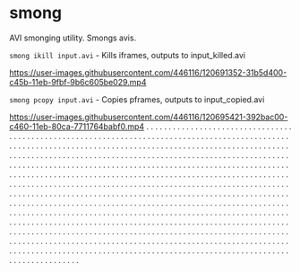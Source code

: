 # smong
AVI smonging utility. Smongs avis.

`smong ikill input.avi` - Kills iframes, outputs to input_killed.avi

https://user-images.githubusercontent.com/446116/120691352-31b5d400-c45b-11eb-9fbf-9b6c605be029.mp4


`smong pcopy input.avi` - Copies pframes, outputs to input_copied.avi

https://user-images.githubusercontent.com/446116/120695421-392bac00-c460-11eb-80ca-7711764babf0.mp4
.
.
.
.
.
.
.
.
.
.
.
.
.
.
.
.
.
.
.
.
.
.
.
.
.
.
.
.
.
.
.
.
.
.
.
.
.
.
.
.
.
.
.
.
.
.
.
.
.
.
.
.
.
.
.
.
.
.
.
.
.
.
.
.
.
.
.
.
.
.
.
.
.
.
.
.
.
.
.
.
.
.
.
.
.
.
.
.
.
.
.
.
.
.
.
.
.
.
.
.
.
.
.
.
.
.
.
.
.
.
.
.
.
.
.
.
.
.
.
.
.
.
.
.
.
.
.
.
.
.
.
.
.
.
.
.
.
.
.
.
.
.
.
.
.
.
.
.
.
.
.
.
.
.
.
.
.
.
.
.
.
.
.
.
.
.
.
.
.
.
.
.
.
.
.
.
.
.
.
.
.
.
.
.
.
.
.
.
.
.
.
.
.
.
.
.
.
.
.
.
.
.
.
.
.
.
.
.
.
.
.
.
.
.
.
.
.
.
.
.
.
.
.
.
.
.
.
.
.
.
.
.
.
.
.
.
.
.
.
.
.
.
.
.
.
.
.
.
.
.
.
.
.
.
.
.
.
.
.
.
.
.
.
.
.
.
.
.
.
.
.
.
.
.
.
.
.
.
.
.
.
.
.
.
.
.
.
.
.
.
.
.
.
.
.
.
.
.
.
.
.
.
.
.
.
.
.
.
.
.
.
.
.
.
.
.
.
.
.
.
.
.
.
.
.
.
.
.
.
.
.
.
.
.
.
.
.
.
.
.
.
.
.
.
.
.
.
.
.
.
.
.
.
.
.
.
.
.
.
.
.
.
.
.
.
.
.
.
.
.
.
.
.
.
.
.
.
.
.
.
.
.
.
.
.
.
.
.
.
.
.
.
.
.
.
.
.
.
.
.
.
.
.
.
.
.
.
.
.
.
.
.
.
.
.
.
.
.
.
.
.
.
.
.
.
.
.
.
.
.
.
.
.
.
.
.
.
.
.
.
.
.
.
.
.
.
.
.
.
.
.
.
.
.
.
.
.
.
.
.
.
.
.
.
.
.
.
.
.
.
.
.
.
.
.
.
.
.
.
.
.
.
.
.
.
.
.
.
.
.
.
.
.
.
.
.
.
.
.
.
.
.
.
.
.
.
.
.
.
.
.
.
.
.
.
.
.
.
.
.
.
.
.
.
.
.
.
.
.
.
.
.
.
.
.
.
.
.
.
.
.
.
.
.
.
.
.
.
.
.
.
.
.
.
.
.
.
.
.
.
.
.
.
.
.
.
.
.
.
.
.
.
.
.
.
.
.
.
.
.
.
.
.
.
.
.
.
.
.
.
.
.
.
.
.
.
.
.
.
.
.
.
.
.
.
.
.
.
.
.
.
.
.
.
.
.
.
.
.
.
.
.
.
.
.
.
.
.
.
.
.
.
.
.
.
.
.
.
.
.
.
.
.
.
.
.
.
.
.
.
.
.
.
.
.
.
.
.
.
.
.
.
.
.
.
.
.
.
.
.
.
.
.
.
.
.
.
.
.
.
.
.
.
.
.
.
.
.
.
.
.
.
.
.
.
.
.
.
.
.
.
.
.
.
.
.
.
.
.
.
.
.
.
.
.
.
.
.
.
.
.
.
.
.
.
.
.
.
.
.
.
.
.
.
.
.
.
.
.
.
.
.
.
.
.
.
.
.
.
.
.
.
.
.
.
.
.
.
.
.
.
.
.
.
.
.
.
.
.
.
.
.
.
.
.
.
.
.
.
.
.
.
.
.
.
.
.
.
.
.
.
.
.
.
.
.
.
.
.
.
.
.
.
.
.
.
.
.
.
.
.
.
.
.
.
.
.
.
.
.
.
.
.
.
.
.
.
.
.
.
.
.
.
.
.
.
.
.
.
.
.
.
.
.
.
.
.
.
.
.
.
.
.
.
.
.
.
.
.
.
.
.
.
.
.
.
.
.
